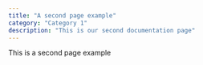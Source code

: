 ```yaml
---
title: "A second page example"
category: "Category 1"
description: "This is our second documentation page"
---
```


This is a second page example